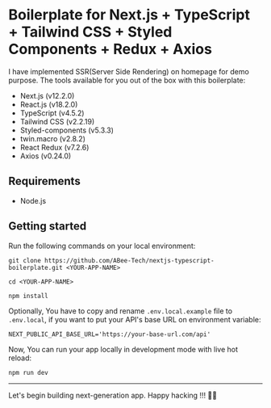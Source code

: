 # Boilerplate for Next.js + TypeScript + Tailwind CSS + Styled Components + Redux + Axios

I have implemented SSR(Server Side Rendering) on homepage for demo purpose. The tools available for you out of the box with this boilerplate:

- Next.js (v12.2.0)
- React.js (v18.2.0)
- TypeScript (v4.5.2)
- Tailwind CSS (v2.2.19)
- Styled-components (v5.3.3)
- twin.macro (v2.8.2)
- React Redux (v7.2.6)
- Axios (v0.24.0)

## Requirements

- Node.js

## Getting started

Run the following commands on your local environment:

```
git clone https://github.com/ABee-Tech/nextjs-typescript-boilerplate.git <YOUR-APP-NAME>

cd <YOUR-APP-NAME>

npm install
```

Optionally, You have to copy and rename `.env.local.example` file to `.env.local`, if you want to put your API's base URL on environment variable:

```
NEXT_PUBLIC_API_BASE_URL='https://your-base-url.com/api'
```

Now, You can run your app locally in development mode with live hot reload:

```
npm run dev
```

---

Let's begin building next-generation app. Happy hacking !!! 🧑‍💻
